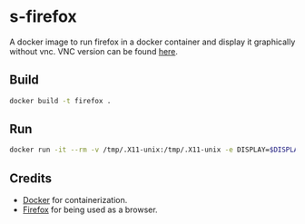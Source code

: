 # s-firefox
A docker image to run firefox in a docker container and display it graphically without vnc.
VNC version can be found [here](https://github.com/debugkei/s-firefox-vnc).

## Build
```sh
docker build -t firefox .
```

## Run
```sh
docker run -it --rm -v /tmp/.X11-unix:/tmp/.X11-unix -e DISPLAY=$DISPLAY firefox
```

## Credits
* [Docker](https://www.docker.com/) for containerization.
* [Firefox](https://github.com/mozilla) for being used as a browser.
